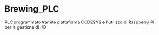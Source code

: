# Brewing_PLC
PLC programmato tramite piattaforma CODESYS e l'utilizzo di Raspberry Pi per la gestione di I/O
